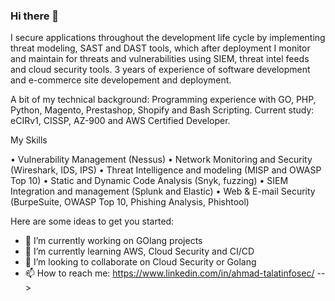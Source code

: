 ### Hi there 👋

I secure applications throughout the development life cycle by implementing threat modeling, SAST and DAST tools, which after deployment I monitor and maintain for threats and vulnerabilities using SIEM, threat intel feeds and cloud security tools. 3 years of experience of software development and e-commerce site developement and deployment.

A bit of my technical background:
Programming experience with GO, PHP, Python, Magento, Prestashop, Shopify and Bash Scripting.
Current study:  eCIRv1, CISSP, AZ-900 and AWS Certified Developer. 

My Skills

• Vulnerability Management (Nessus)
• Network Monitoring and Security (Wireshark, IDS, IPS)
• Threat Intelligence and modeling (MISP and OWASP Top 10)
• Static and Dynamic Code Analysis (Snyk, fuzzing)
• SIEM Integration and management (Splunk and Elastic)
• Web & E-mail Security (BurpeSuite, OWASP Top 10, Phishing Analysis, Phishtool)

Here are some ideas to get you started:

- 🔭 I’m currently working on GOlang projects
- 🌱 I’m currently learning AWS, Cloud Security and CI/CD
- 👯 I’m looking to collaborate on Cloud Security or Golang
- 📫 How to reach me: https://www.linkedin.com/in/ahmad-talatinfosec/
-->
